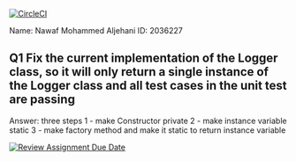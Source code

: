 [![CircleCI](https://dl.circleci.com/status-badge/img/circleci/MgCbUo4KVR1PBi7adAu6CL/EebV4reBfr9Fr72hCwsAEH/tree/main.svg?style=svg)](https://dl.circleci.com/status-badge/redirect/circleci/MgCbUo4KVR1PBi7adAu6CL/EebV4reBfr9Fr72hCwsAEH/tree/main)


Name: Nawaf Mohammed Aljehani
ID: 2036227

## Q1 Fix the current implementation of the Logger class, so it will only return a single instance of the Logger class and all test cases in the unit test are passing
Answer: three steps
1 - make Constructor private
2 - make instance variable static
3 -  make factory method and make it static to return instance variable 



[![Review Assignment Due Date](https://classroom.github.com/assets/deadline-readme-button-24ddc0f5d75046c5622901739e7c5dd533143b0c8e959d652212380cedb1ea36.svg)](https://classroom.github.com/a/SEECbqfh)
